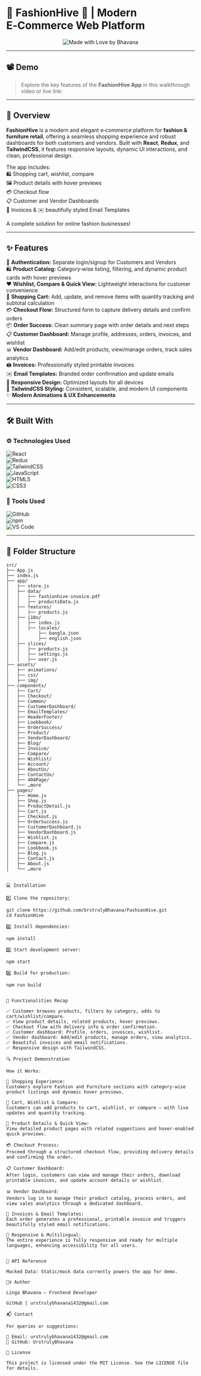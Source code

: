 # 👗 FashionHive 🛒 | Modern E‑Commerce Web Platform

<p align="center">
  <img src="https://img.shields.io/badge/Made%20with-%F0%9F%92%96%20by%20Bhavana-brightgreen?style=for-the-badge" alt="Made with Love by Bhavana" />
</p>

---

## 📽️ Demo

> Explore the key features of the **FashionHive App** in this walkthrough video or live link:  

---

## 🧾 Overview

**FashionHive** is a modern and elegant e‑commerce platform for **fashion & furniture retail**, offering a seamless shopping experience and robust dashboards for both customers and vendors. Built with **React**, **Redux**, and **TailwindCSS**, it features responsive layouts, dynamic UI interactions, and clean, professional design.

The app includes:  
🛍️ Shopping cart, wishlist, compare  
🖼️ Product details with hover previews  
💳 Checkout flow  
📋 Customer and Vendor Dashboards  
🧾 Invoices & ✉️ beautifully styled Email Templates  

 A complete solution for online fashion businesses!

---

## ✨ Features

👥 **Authentication:** Separate login/signup for Customers and Vendors  
🛍️ **Product Catalog:** Category‑wise listing, filtering, and dynamic product cards with hover previews  
❤️ **Wishlist, Compare & Quick View:** Lightweight interactions for customer convenience  
🛒 **Shopping Cart:** Add, update, and remove items with quantity tracking and subtotal calculation  
💳 **Checkout Flow:** Structured form to capture delivery details and confirm orders  
📦 **Order Success:** Clean summary page with order details and next steps  
📋 **Customer Dashboard:** Manage profile, addresses, orders, invoices, and wishlist  
📊 **Vendor Dashboard:** Add/edit products, view/manage orders, track sales analytics  
🖨️ **Invoices:** Professionally styled printable invoices  
✉️ **Email Templates:** Branded order confirmation and update emails  
📱 **Responsive Design:** Optimized layouts for all devices  
🎨 **TailwindCSS Styling:** Consistent, scalable, and modern UI components  
✨ **Modern Animations & UX Enhancements**

---

## 🛠️ Built With

### ⚙️ Technologies Used

![React](https://img.shields.io/badge/-React-61DAFB?logo=react&logoColor=white&style=flat-square)  
![Redux](https://img.shields.io/badge/-Redux-764ABC?logo=redux&logoColor=white&style=flat-square)  
![TailwindCSS](https://img.shields.io/badge/-TailwindCSS-06B6D4?logo=tailwindcss&logoColor=white&style=flat-square)  
![JavaScript](https://img.shields.io/badge/-JavaScript-F7DF1E?logo=javascript&logoColor=black&style=flat-square)  
![HTML5](https://img.shields.io/badge/-HTML5-E34F26?logo=html5&logoColor=white&style=flat-square)  
![CSS3](https://img.shields.io/badge/-CSS3-1572B6?logo=css3&logoColor=white&style=flat-square)

### 🧰 Tools Used

![GitHub](https://img.shields.io/badge/-GitHub-181717?logo=github&logoColor=white&style=flat-square)  
![npm](https://img.shields.io/badge/-npm-CB3837?logo=npm&logoColor=white&style=flat-square)  
![VS Code](https://img.shields.io/badge/-VSCode-007ACC?logo=visual-studio-code&logoColor=white&style=flat-square)

---

## 📁 Folder Structure

```plaintext
src/
├── App.js
├── index.js
├── app/
│   ├── store.js
│   ├── data/
│   │   ├── fashionhive-invoice.pdf
│   │   ├── productsData.js
│   ├── features/
│   │   ├── products.js
│   ├── i18n/
│   │   ├── index.js
│   │   ├── locales/
│   │       ├── bangla.json
│   │       ├── english.json
│   ├── slices/
│   │   ├── products.js
│   │   ├── settings.js
│   │   ├── user.js
├── assets/
│   ├── animations/
│   ├── css/
│   ├── img/
├── components/
│   ├── Cart/
│   ├── Checkout/
│   ├── Common/
│   ├── CustomerDashboard/
│   ├── EmailTemplates/
│   ├── HeaderFooter/
│   ├── Lookbook/
│   ├── OrderSuccess/
│   ├── Product/
│   ├── VendorDashboard/
│   ├── Blog/
│   ├── Invoice/
│   ├── Compare/
│   ├── Wishlist/
│   ├── Account/
│   ├── AboutUs/
│   ├── ContactUs/
│   ├── 404Page/
│   └── …more
├── pages/
│   ├── Home.js
│   ├── Shop.js
│   ├── ProductDetail.js
│   ├── Cart.js
│   ├── Checkout.js
│   ├── OrderSuccess.js
│   ├── CustomerDashboard.js
│   ├── VendorDashboard.js
│   ├── Wishlist.js
│   ├── Compare.js
│   ├── Lookbook.js
│   ├── Blog.js
│   ├── Contact.js
│   ├── About.js
│   └── …more


💻 Installation

1️⃣ Clone the repository:

git clone https://github.com/UrstrulyBhavana/FashionHive.git
cd FashionHive

2️⃣ Install dependencies:

npm install

3️⃣ Start development server:

npm start

4️⃣ Build for production:

npm run build


🧩 Functionalities Recap

✅ Customer browses products, filters by category, adds to cart/wishlist/compare.
✅ View product details, related products, hover previews.
✅ Checkout flow with delivery info & order confirmation.
✅ Customer dashboard: Profile, orders, invoices, wishlist.
✅ Vendor dashboard: Add/edit products, manage orders, view analytics.
✅ Beautiful invoices and email notifications.
✅ Responsive design with TailwindCSS.

🔍 Project Demonstration

How it Works:

👗 Shopping Experience:
Customers explore Fashion and Furniture sections with category‑wise product listings and dynamic hover previews.

🛒 Cart, Wishlist & Compare:
Customers can add products to cart, wishlist, or compare — with live updates and quantity tracking.

📄 Product Details & Quick View:
View detailed product pages with related suggestions and hover‑enabled quick previews.

💳 Checkout Process:
Proceed through a structured checkout flow, providing delivery details and confirming the order.

📋 Customer Dashboard:
After login, customers can view and manage their orders, download printable invoices, and update account details or wishlist.

📊 Vendor Dashboard:
Vendors log in to manage their product catalog, process orders, and view sales analytics through a dedicated dashboard.

🧾 Invoices & Email Templates:
Each order generates a professional, printable invoice and triggers beautifully styled email notifications.

📱 Responsive & Multilingual:
The entire experience is fully responsive and ready for multiple languages, enhancing accessibility for all users.


🔗 API Reference

Mocked Data: Static/mock data currently powers the app for demo.

🙋‍♀️ Author

Linga Bhavana – Frontend Developer

GitHub | urstrulybhavana1432@gmail.com

📬 Contact

For queries or suggestions:

📧 Email: urstrulybhavana1432@gmail.com
🐙 GitHub: UrstrulyBhavana

📜 License

This project is licensed under the MIT License. See the LICENSE file for details.

